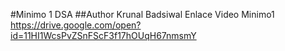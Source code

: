 #Minimo 1 DSA
##Author Krunal Badsiwal
Enlace Video Minimo1
https://drive.google.com/open?id=11HI1WcsPvZSnFScF3f17hOUqH67nmsmY
